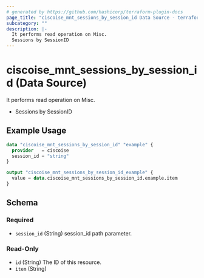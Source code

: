 ```yaml
---
# generated by https://github.com/hashicorp/terraform-plugin-docs
page_title: "ciscoise_mnt_sessions_by_session_id Data Source - terraform-provider-ciscoise"
subcategory: ""
description: |-
  It performs read operation on Misc.
  Sessions by SessionID
---
```


# ciscoise_mnt_sessions_by_session_id (Data Source)

It performs read operation on Misc.

- Sessions by SessionID

## Example Usage

```terraform
data "ciscoise_mnt_sessions_by_session_id" "example" {
  provider   = ciscoise
  session_id = "string"
}

output "ciscoise_mnt_sessions_by_session_id_example" {
  value = data.ciscoise_mnt_sessions_by_session_id.example.item
}
```

<!-- schema generated by tfplugindocs -->
## Schema

### Required

- `session_id` (String) session_id path parameter.

### Read-Only

- `id` (String) The ID of this resource.
- `item` (String)


